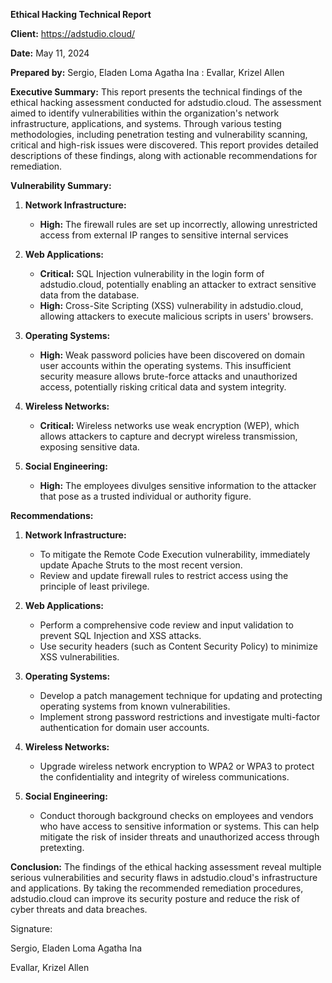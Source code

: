 **Ethical Hacking Technical Report**

**Client:** https://adstudio.cloud/

**Date:** May 11, 2024

**Prepared by:** Sergio, Eladen Loma Agatha Ina : Evallar, Krizel Allen 


**Executive Summary:** This report presents the technical findings of the ethical hacking assessment conducted for adstudio.cloud. The assessment aimed to identify vulnerabilities within the organization's network infrastructure, applications, and systems. Through various testing methodologies, including penetration testing and vulnerability scanning, critical and high-risk issues were discovered. This report provides detailed descriptions of these findings, along with actionable recommendations for remediation.

**Vulnerability Summary:**

1.  **Network Infrastructure:**
    
    -   **High:**   The firewall rules are set up incorrectly, allowing unrestricted access from external IP ranges to sensitive internal services
2.  **Web Applications:**
    
	- **Critical:** SQL Injection vulnerability in the login form of adstudio.cloud, potentially enabling an attacker to extract sensitive data from the database. 
	- **High:** Cross-Site Scripting (XSS) vulnerability in adstudio.cloud, allowing attackers to execute malicious scripts in users' browsers.
3.  **Operating Systems:**
    
	-   **High:** Weak password policies have been discovered on domain user accounts within the operating systems. This insufficient security measure allows brute-force attacks and unauthorized access, potentially risking critical data and system integrity.
4.  **Wireless Networks:**
    
    -   **Critical:** Wireless networks use weak encryption (WEP), which allows attackers to capture and decrypt wireless transmission, exposing sensitive data.
5.  **Social Engineering:**
    
    -   **High:** The employees divulges sensitive information to the attacker that pose as a trusted individual or authority figure. 

**Recommendations:**

1.  **Network Infrastructure:**
    
	- To mitigate the Remote Code Execution vulnerability, immediately update Apache Struts to the most recent version.  
	- Review and update firewall rules to restrict access using the principle of least privilege.
2.  **Web Applications:**
    
	- Perform a comprehensive code review and input validation to prevent SQL Injection and XSS attacks.  
	- Use security headers (such as Content Security Policy) to minimize XSS vulnerabilities.
3.  **Operating Systems:**
    
	- Develop a patch management technique for updating and protecting operating systems from known vulnerabilities.
	- Implement strong password restrictions and investigate multi-factor authentication for domain user accounts.
4.  **Wireless Networks:**
    
	   - Upgrade wireless network encryption to WPA2 or WPA3 to protect the confidentiality and integrity of wireless communications.
5.  **Social Engineering:**
    
    -   Conduct thorough background checks on employees and vendors who have access to sensitive information or systems. This can help mitigate the risk of insider threats and unauthorized access through pretexting.

**Conclusion:** The findings of the ethical hacking assessment reveal multiple serious vulnerabilities and security flaws in adstudio.cloud's infrastructure and applications. By taking the recommended remediation procedures, adstudio.cloud can improve its security posture and reduce the risk of cyber threats and data breaches.

Signature:

Sergio, Eladen Loma Agatha Ina

Evallar, Krizel Allen
